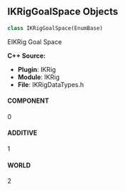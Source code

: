 ## IKRigGoalSpace Objects

```python
class IKRigGoalSpace(EnumBase)
```

EIKRig Goal Space

**C++ Source:**

- **Plugin**: IKRig
- **Module**: IKRig
- **File**: IKRigDataTypes.h

<a id="unreal.IKRigGoalSpace.COMPONENT"></a>

#### COMPONENT

0

<a id="unreal.IKRigGoalSpace.ADDITIVE"></a>

#### ADDITIVE

1

<a id="unreal.IKRigGoalSpace.WORLD"></a>

#### WORLD

2

<a id="unreal.IKRigGoalTransformSource"></a>